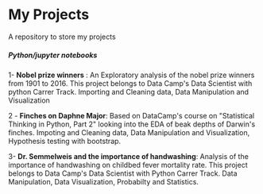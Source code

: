 # My Projects
A repository to store my projects 

##### Python/jupyter notebooks

1- **Nobel prize winners** : An Exploratory analysis of the nobel prize winners from 1901 to 2016. This project belongs to Data Camp's Data Scientist with python Carrer Track. Importing and Cleaning data, Data Manipulation and Visualization

2 - **Finches on Daphne Major**: Based on DataCamp's course on "Statistical Thinking in Python, Part 2" looking into the EDA of beak depths of Darwin's finches. Impoting and Cleaning data, Data Manipulation and Visualization, Hypothesis testing with bootstrap. 

3- **Dr. Semmelweis and the importance of handwashing**: Analysis of the importance of handwashing on childbed fever mortality rate. This project belongs to Data Camp's Data Scientist with Python Carrer Track. Data Manipulation, Data Visualization, Probabilty and Statistics. 
